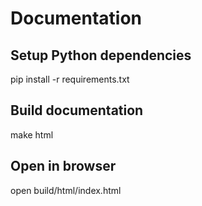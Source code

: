 # Documentation

## Setup Python dependencies
pip install -r requirements.txt

## Build documentation
make html

## Open in browser
open build/html/index.html
